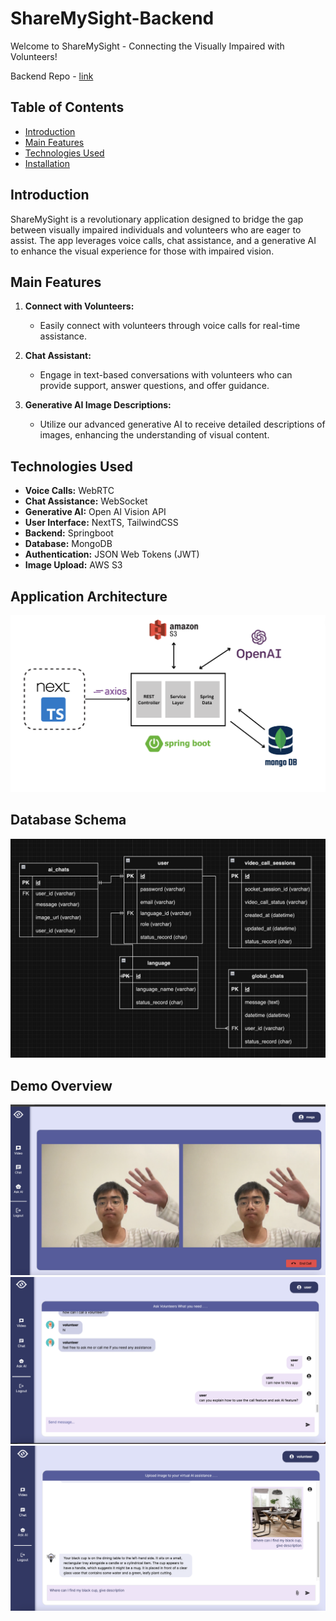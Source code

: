 # ShareMySight-Backend

Welcome to ShareMySight - Connecting the Visually Impaired with Volunteers!

Backend Repo - [link](https://github.com/BryMat24/ShareMySight-Backend)

## Table of Contents

-   [Introduction](#introduction)
-   [Main Features](#main-features)
-   [Technologies Used](#technologies-used)
-   [Installation](#installation)

## Introduction

ShareMySight is a revolutionary application designed to bridge the gap between visually impaired individuals and volunteers who are eager to assist. The app leverages voice calls, chat assistance, and a generative AI to enhance the visual experience for those with impaired vision.

## Main Features

1. **Connect with Volunteers:**

    - Easily connect with volunteers through voice calls for real-time assistance.

2. **Chat Assistant:**

    - Engage in text-based conversations with volunteers who can provide support, answer questions, and offer guidance.

3. **Generative AI Image Descriptions:**
    - Utilize our advanced generative AI to receive detailed descriptions of images, enhancing the understanding of visual content.

## Technologies Used

-   **Voice Calls:** WebRTC
-   **Chat Assistance:** WebSocket
-   **Generative AI:** Open AI Vision API
-   **User Interface:** NextTS, TailwindCSS
-   **Backend:** Springboot
-   **Database:** MongoDB
-   **Authentication:** JSON Web Tokens (JWT)
-   **Image Upload:** AWS S3

## Application Architecture

![Example Image](./doc/architecture.png)

## Database Schema

![Example Image](./doc/schema.png)

## Demo Overview

![Example Image](./doc/call.png)
![Example Image](./doc/realtime-chat.png)
![Example Image](./doc/ai-chat.png)
